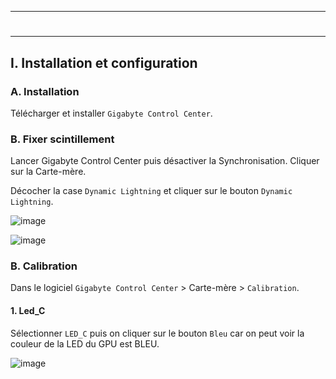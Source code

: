 ------------------------------------------------------------------------------------------------------------------------------
# <p align='center'> 
------------------------------------------------------------------------------------------------------------------------------
## I. Installation et configuration
### A. Installation
Télécharger et installer `Gigabyte Control Center`.

### B. Fixer scintillement
Lancer Gigabyte Control Center puis désactiver la Synchronisation. Cliquer sur la Carte-mère.

Décocher la case `Dynamic Lightning` et cliquer sur le bouton `Dynamic Lightning`.

![image](https://github.com/user-attachments/assets/92fac8c2-35cd-4e16-85e6-2ab03935d4cf)

![image](https://github.com/user-attachments/assets/9b094587-d5d9-4d9f-8ecd-cd2c4f8ade33)

### B. Calibration
Dans le logiciel `Gigabyte Control Center` > Carte-mère > `Calibration`.
#### 1. Led_C
Sélectionner `LED_C` puis on cliquer sur le bouton `Bleu` car on peut voir la couleur de la LED du GPU est BLEU.

![image](https://github.com/user-attachments/assets/8f3fd384-55d4-43cc-9d3f-76417e5a98e0)

